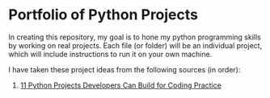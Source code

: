 # Portfolio of Python Projects
In creating this repository, my goal is to hone my python programming skills by working on real projects. Each file (or folder) will be an individual project, which will include instructions to run it on your own machine.

I have taken these project ideas from the following sources (in order):
1. [11 Python Projects Developers Can Build for Coding Practice](https://www.freecodecamp.org/news/python-projects-junior-developers/)
